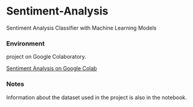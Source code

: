 # Sentiment-Analysis
Sentiment Analysis Classifier with Machine Learning Models



### Environment
project on Google Colaboratory.

[Sentiment Analysis on Google Colab](https://colab.research.google.com/drive/1Jb0-XtSdEoTIYw6suN4nzlao4vaXX0JY?usp=sharing)



### Notes
Information about the dataset used in the project is also in the notebook. 
